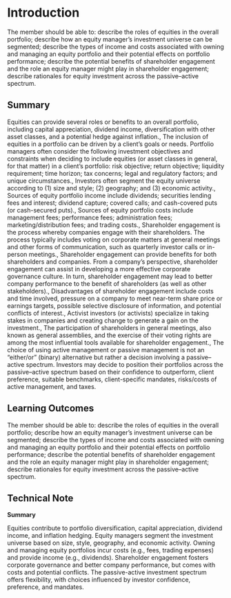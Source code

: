 # Introduction

The member should be able to: describe the roles of equities in the overall portfolio; describe how an equity manager’s investment universe can be segmented; describe the types of income and costs associated with owning and managing an equity portfolio and their potential effects on portfolio performance; describe the potential benefits of shareholder engagement and the role an equity manager might play in shareholder engagement; describe rationales for equity investment across the passive–active spectrum.

## Summary

Equities can provide several roles or benefits to an overall portfolio, including capital appreciation, dividend income, diversification with other asset classes, and a potential hedge against inflation., The inclusion of equities in a portfolio can be driven by a client’s goals or needs. Portfolio managers often consider the following investment objectives and constraints when deciding to include equities (or asset classes in general, for that matter) in a client’s portfolio: risk objective; return objective; liquidity requirement; time horizon; tax concerns; legal and regulatory factors; and unique circumstances., Investors often segment the equity universe according to (1) size and style; (2) geography; and (3) economic activity., Sources of equity portfolio income include dividends; securities lending fees and interest; dividend capture; covered calls; and cash-covered puts (or cash-secured puts)., Sources of equity portfolio costs include management fees; performance fees; administration fees; marketing/distribution fees; and trading costs., Shareholder engagement is the process whereby companies engage with their shareholders. The process typically includes voting on corporate matters at general meetings and other forms of communication, such as quarterly investor calls or in-person meetings., Shareholder engagement can provide benefits for both shareholders and companies. From a company’s perspective, shareholder engagement can assist in developing a more effective corporate governance culture. In turn, shareholder engagement may lead to better company performance to the benefit of shareholders (as well as other stakeholders)., Disadvantages of shareholder engagement include costs and time involved, pressure on a company to meet near-term share price or earnings targets, possible selective disclosure of information, and potential conflicts of interest., Activist investors (or activists) specialize in taking stakes in companies and creating change to generate a gain on the investment., The participation of shareholders in general meetings, also known as general assemblies, and the exercise of their voting rights are among the most influential tools available for shareholder engagement., The choice of using active management or passive management is not an “either/or” (binary) alternative but rather a decision involving a passive–active spectrum. Investors may decide to position their portfolios across the passive–active spectrum based on their confidence to outperform, client preference, suitable benchmarks, client-specific mandates, risks/costs of active management, and taxes.

## Learning Outcomes

The member should be able to: describe the roles of equities in the overall portfolio; describe how an equity manager’s investment universe can be segmented; describe the types of income and costs associated with owning and managing an equity portfolio and their potential effects on portfolio performance; describe the potential benefits of shareholder engagement and the role an equity manager might play in shareholder engagement; describe rationales for equity investment across the passive–active spectrum.

## Technical Note

**Summary**

Equities contribute to portfolio diversification, capital appreciation, dividend income, and inflation hedging. Equity managers segment the investment universe based on size, style, geography, and economic activity. Owning and managing equity portfolios incur costs (e.g., fees, trading expenses) and provide income (e.g., dividends). Shareholder engagement fosters corporate governance and better company performance, but comes with costs and potential conflicts. The passive-active investment spectrum offers flexibility, with choices influenced by investor confidence, preference, and mandates.